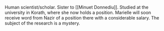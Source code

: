 Human scientist/scholar. Sister to [[Minuet Donnediu]]. Studied at the university in Korath, where she now holds a position. Marielle will soon receive word from Nazir of a position there with a considerable salary. The subject of the research is a mystery.